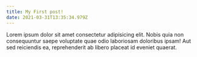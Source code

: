```yaml
---
title: My First post!
date: 2021-03-31T13:35:34.979Z
---
```


Lorem ipsum dolor sit amet consectetur adipisicing elit. Nobis quia non consequuntur saepe voluptate quae odio laboriosam doloribus ipsam! Aut sed reiciendis ea, reprehenderit ab libero placeat id eveniet quaerat.